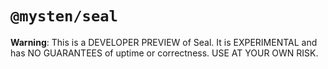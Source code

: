 # `@mysten/seal`

**Warning**: This is a DEVELOPER PREVIEW of Seal. It is EXPERIMENTAL and has NO GUARANTEES of uptime
or correctness. USE AT YOUR OWN RISK.
